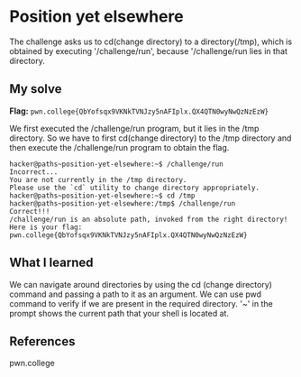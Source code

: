 # Position yet elsewhere
The challenge asks us to cd(change directory) to a directory(/tmp), which is obtained by executing '/challenge/run',
because '/challenge/run lies in that directory.

## My solve
**Flag:** `pwn.college{QbYofsqx9VKNkTVNJzy5nAFIplx.QX4QTN0wyNwQzNzEzW}`

We first executed the /challenge/run program, but it lies in the /tmp directory. So we have to first cd(change directory) to the /tmp directory
and then execute the /challenge/run program to obtain the flag.

```
hacker@paths~position-yet-elsewhere:~$ /challenge/run
Incorrect...
You are not currently in the /tmp directory.
Please use the `cd` utility to change directory appropriately.
hacker@paths~position-yet-elsewhere:~$ cd /tmp
hacker@paths~position-yet-elsewhere:/tmp$ /challenge/run
Correct!!!
/challenge/run is an absolute path, invoked from the right directory!
Here is your flag:
pwn.college{QbYofsqx9VKNkTVNJzy5nAFIplx.QX4QTN0wyNwQzNzEzW}
```

## What I learned
We can navigate around directories by using the cd (change directory) command and passing a path to it as an argument.
We can use pwd command to verify if we are present in the required directory.
'~' in the prompt shows the current path that your shell is located at.

## References 
pwn.college
